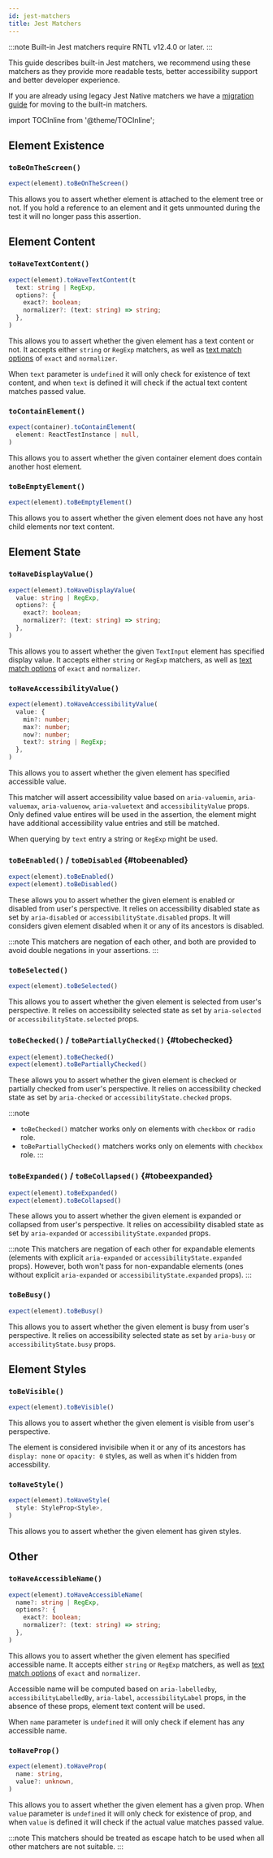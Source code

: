 ```yaml
---
id: jest-matchers
title: Jest Matchers
---
```


:::note
Built-in Jest matchers require RNTL v12.4.0 or later.
:::

This guide describes built-in Jest matchers, we recommend using these matchers as they provide more readable tests, better accessibility support and better developer experience.

If you are already using legacy Jest Native matchers we have a [migration guide](migration-jest-native) for moving to the built-in matchers.

import TOCInline from '@theme/TOCInline';

<TOCInline toc={toc} />

## Element Existence

### `toBeOnTheScreen()`

```ts
expect(element).toBeOnTheScreen()
```

This allows you to assert whether element is attached to the element tree or not. If you hold a reference to an element and it gets unmounted during the test it will no longer pass this assertion.

## Element Content

### `toHaveTextContent()`

```ts
expect(element).toHaveTextContent(t
  text: string | RegExp,
  options?: {
    exact?: boolean;
    normalizer?: (text: string) => string;
  },
)
```

This allows you to assert whether the given element has a text content or not. It accepts either `string` or `RegExp` matchers, as well as [text match options](Queries.md#text-match-options) of `exact` and `normalizer`.

When `text` parameter is `undefined` it will only check for existence of text content, and when `text` is defined it will check if the actual text content matches passed value.

### `toContainElement()`

```ts
expect(container).toContainElement(
  element: ReactTestInstance | null,
)
```

This allows you to assert whether the given container element does contain another host element.

### `toBeEmptyElement()`

```ts
expect(element).toBeEmptyElement()
```

This allows you to assert whether the given element does not have any host child elements nor text content.





## Element State

### `toHaveDisplayValue()`

```ts
expect(element).toHaveDisplayValue(
  value: string | RegExp,
  options?: {
    exact?: boolean;
    normalizer?: (text: string) => string;
  },
)
```

This allows you to assert whether the given `TextInput` element has specified display value. It accepts either `string` or `RegExp` matchers, as well as [text match options](Queries.md#text-match-options) of `exact` and `normalizer`.

### `toHaveAccessibilityValue()`

```ts
expect(element).toHaveAccessibilityValue(
  value: {
    min?: number;
    max?: number;
    now?: number;
    text?: string | RegExp;
  },
)
```

This allows you to assert whether the given element has specified accessible value.

This matcher will assert accessibility value based on `aria-valuemin`, `aria-valuemax`, `aria-valuenow`, `aria-valuetext` and `accessibilityValue` props. Only defined value entires will be used in the assertion,  the element might have additional accessibility value entries and still be matched.

When querying by `text` entry a string or `RegExp` might be used.


### `toBeEnabled()` / `toBeDisabled` {#tobeenabled}

```ts
expect(element).toBeEnabled()
expect(element).toBeDisabled()
```

These allows you to assert whether the given element is enabled or disabled from user's perspective. It relies on accessibility disabled state as set by `aria-disabled` or `accessibilityState.disabled` props. It will considers given element disabled when it or any of its ancestors is disabled.

:::note
This matchers are negation of each other, and both are provided to avoid double negations in your assertions.
:::


### `toBeSelected()`

```ts
expect(element).toBeSelected()
```

This allows you to assert whether the given element is selected from user's perspective. It relies on accessibility selected state as set by `aria-selected` or `accessibilityState.selected` props.


### `toBeChecked()` / `toBePartiallyChecked()` {#tobechecked}

```ts
expect(element).toBeChecked()
expect(element).toBePartiallyChecked()
```

These allows you to assert whether the given element is checked or partially checked from user's perspective. It relies on accessibility checked state as set by `aria-checked` or `accessibilityState.checked` props.

:::note
* `toBeChecked()` matcher works only on elements with `checkbox` or `radio` role.
* `toBePartiallyChecked()` matchers works only on elements with `checkbox` role.
:::

### `toBeExpanded()` /  `toBeCollapsed()` {#tobeexpanded}

```ts
expect(element).toBeExpanded()
expect(element).toBeCollapsed()
```

These allows you to assert whether the given element is expanded or collapsed from user's perspective. It relies on accessibility disabled state as set by `aria-expanded` or `accessibilityState.expanded` props.

:::note
This matchers are negation of each other for expandable elements (elements with explicit `aria-expanded` or `accessibilityState.expanded` props). However, both won't pass for non-expandable elements (ones without explicit `aria-expanded` or `accessibilityState.expanded` props).
:::


### `toBeBusy()`

```ts
expect(element).toBeBusy()
```

This allows you to assert whether the given element is busy from user's perspective. It relies on accessibility selected state as set by `aria-busy` or `accessibilityState.busy` props.

## Element Styles

### `toBeVisible()`

```ts
expect(element).toBeVisible()
```

This allows you to assert whether the given element is visible from user's perspective. 

The element is considered invisibile when it or any of its ancestors has `display: none` or `opacity: 0` styles, as well as when it's hidden from accessbility.

### `toHaveStyle()`

```ts
expect(element).toHaveStyle(
  style: StyleProp<Style>,
)
```

This allows you to assert whether the given element has given styles. 

## Other

### `toHaveAccessibleName()`

```ts
expect(element).toHaveAccessibleName(
  name?: string | RegExp,
  options?: {
    exact?: boolean;
    normalizer?: (text: string) => string;
  },
)
```

This allows you to assert whether the given element has specified accessible name. It accepts either `string` or `RegExp` matchers, as well as [text match options](Queries.md#text-match-options) of `exact` and `normalizer`.

Accessible name will be computed based on `aria-labelledby`, `accessibilityLabelledBy`, `aria-label`, `accessibilityLabel` props, in the absence of these props, element text content will be used.

When `name` parameter is `undefined` it will only check if element has any accessible name.

### `toHaveProp()`

```ts
expect(element).toHaveProp(
  name: string,
  value?: unknown,
)
```

This allows you to assert whether the given element has a given prop. When `value` parameter is `undefined` it will only check for existence of prop, and when `value` is defined it will check if the actual value matches passed value.

:::note
This matchers should be treated as escape hatch to be used when all other matchers are not suitable.
:::